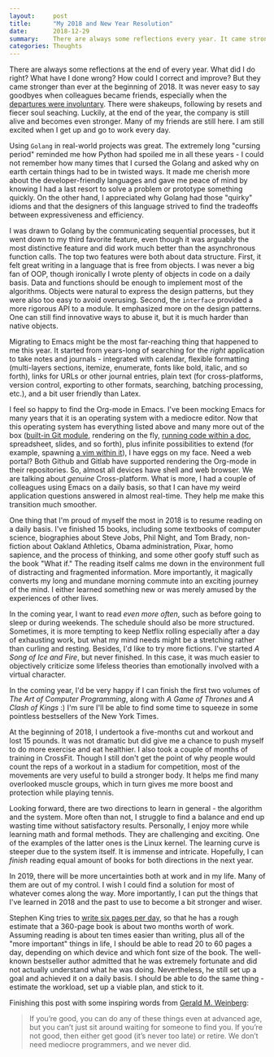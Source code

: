 ```yaml
---
layout:     post
title:      "My 2018 and New Year Resolution"
date:       2018-12-29
summary:    There are always some reflections every year. It came stronger than ever at the beginning of 2018. Partly as a result, it made the past year more unpredictable but productive. 
categories: Thoughts
---
```


There are always some reflections at the end of every year. What did I do right? What have I done wrong? How could I correct and improve? But they came stronger than ever at the beginning of 2018. It was never easy to say goodbyes when colleagues became friends, especially when the [departures were involuntary](https://techcrunch.com/2018/01/03/wi-fi-startup-eero-lays-off-30-employees/). There were shakeups, following by resets and fiecer soul seaching. Luckily, at the end of the year, the company is still alive and becomes even stronger. Many of my friends are still here. I am still excited when I get up and go to work every day.

Using `Golang` in real-world projects was great. The extremely long "cursing period" reminded me how Python had spoiled me in all these years - I could not remember how many times that I cursed the Golang and asked why on earth certain things had to be in twisted ways. It made me cherish more about the developer-friendly languages and gave me peace of mind by knowing I had a last resort to solve a problem or prototype something quickly. On the other hand, I appreciated why Golang had those "quirky" idioms and that the designers of this language strived to find the tradeoffs between expressiveness and efficiency.

I was drawn to Golang by the communicating sequential processes, but it went down to my third favorite feature, even though it was arguably the most distinctive feature and did work much better than the asynchronous function calls. The top two features were both about data structure. First, it felt great writing in a language that is free from objects. I was never a big fan of OOP, though ironically I wrote plenty of objects in code on a daily basis. Data and functions should be enough to implement most of the algorithms. Objects were natural to express the design patterns, but they were also too easy to avoid overusing. Second, the `interface` provided a more rigorous API to a module. It emphasized more on the design patterns. One can still find innovative ways to abuse it, but it is much harder than native objects.

Migrating to Emacs might be the most far-reaching thing that happened to me this year. It started from years-long of searching for the *right* application to take notes and journals - integrated with calendar, flexible formatting (multi-layers sections, itemize, enumerate, fonts like bold, italic, and so forth), links for URLs or other journal entries, plain text (for cross-platforms, version control, exporting to other formats, searching, batching processing, etc.), and a bit user friendly than Latex.

I feel so happy to find the Org-mode in Emacs. I've been mocking Emacs for many years that it is an operating system with a mediocre editor. Now that this operating system has everything listed above and many more out of the box ([built-in Git module](https://magit.vc), rendering on the fly, [running code within a doc](https://orgmode.org/worg/org-contrib/babel/), spreadsheet, slides, and so forth), plus infinite possibilities to extend (for example, spawning [a vim within it](http://spacemacs.org)), I have eggs on my face. Need a web portal? Both Github and Gitlab have supported rendering the Org-mode in their repositories. So, almost all devices have shell and web browser. We are talking about *genuine* Cross-platform. What is more, I had a couple of colleagues using Emacs on a daily basis, so that I can have my weird application questions answered in almost real-time. They help me make this transition much smoother.

One thing that I'm proud of myself the most in 2018 is to resume reading on a daily basis. I've finished 15 books, including some textbooks of computer science, biographies about Steve Jobs, Phil Night, and Tom Brady, non-fiction about Oakland Athletics, Obama administration, Pixar, homo sapience, and the process of thinking, and some other goofy stuff such as the book "What if." The reading itself calms me down in the environment full of distracting and fragmented information. More importantly, it magically converts my long and mundane morning commute into an exciting journey of the mind. I either learned something new or was merely amused by the experiences of other lives.

In the coming year, I want to read *even more often*, such as before going to sleep or during weekends. The schedule should also be more structured. Sometimes, it is more tempting to keep Netflix rolling especially after a day of exhausting work, but what my mind needs might be a stretching rather than curling and resting. Besides, I'd like to try more fictions. I've started *A Song of Ice and Fire*, but never finished. In this case, it was much easier to objectively criticize some lifeless theories than emotionally involved with a virtual character.

In the coming year, I'd be very happy if I can finish the first two volumes of *The Art of Computer Programming*, along with *A Game of Thrones* and *A Clash of Kings* :) I'm sure I'll be able to find some time to squeeze in some pointless bestsellers of the New York Times.

At the beginning of 2018, I undertook a five-months cut and workout and lost 15 pounds. It was not dramatic but did give me a chance to push myself to do more exercise and eat healthier. I also took a couple of months of training in CrossFit. Though I still don't get the point of why people would count the reps of a workout in a stadium for competition, most of the movements are very useful to build a stronger body. It helps me find many overlooked muscle groups, which in turn gives me more boost and protection while playing tennis.

Looking forward, there are two directions to learn in general - the algorithm and the system. More often than not, I struggle to find a balance and end up wasting time without satisfactory results. Personally, I enjoy more while learning math and formal methods. They are challenging and exciting. One of the examples of the latter ones is the Linux kernel. The learning curve is steeper due to the system itself. It is immense and intricate. Hopefully, I can *finish* reading equal amount of books for both directions in the next year.

In 2019, there will be more uncertainties both at work and in my life. Many of them are out of my control. I wish I could find a solution for most of whatever comes along the way. More importantly, I can put the things that I've learned in 2018 and the past to use to become a bit stronger and wiser.

Stephen King tries to [write six pages per day](https://youtu.be/xR7XMkjDGw0), so that he has a rough estimate that a 360-page book is about two months worth of work. Assuming reading is about ten times easier than writing, plus all of the "more important" things in life, I should be able to read 20 to 60 pages a day, depending on which device and which font size of the book. The well-known bestseller author admitted that he was extremely fortunate and did not actually understand what he was doing. Nevertheless, he still set up a goal and achieved it on a daily basis. I should be able to do the same thing - estimate the workload, set up a viable plan, and stick to it.

Finishing this post with some inspiring words from [Gerald M. Weinberg](http://secretsofconsulting.blogspot.com/2017/10/where-do-old-programmers-go.html):

> If you’re good, you can do any of these things even at advanced age, but you can’t just sit around waiting for someone to find you.  If you’re not good, then either get good (it’s never too late) or retire. We don’t need mediocre programmers, and we never did.
